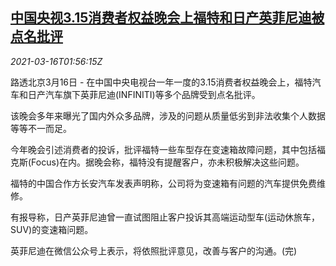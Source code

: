 <!--1615863347000-->
[中国央视3.15消费者权益晚会上福特和日产英菲尼迪被点名批评](https://cn.reuters.com/article/cctv-ford-infiniti-0316-idCNKBS2B805J)
------

<div><i>2021-03-16T01:56:15Z</i></div><p>路透北京3月16日 - 在中国中央电视台一年一度的3.15消费者权益晚会上，福特汽车和日产汽车旗下英菲尼迪(INFINITI)等多个品牌受到点名批评。</p><p>该晚会多年来曝光了国内外众多品牌，涉及的问题从质量低劣到非法收集个人数据等等不一而足。</p><p>今年晚会引述消费者的投诉，批评福特一些车型存在变速箱故障问题，其中包括福克斯(Focus)在内。据晚会称，福特没有提醒客户，亦未积极解决这些问题。</p><p>福特的中国合作方长安汽车发表声明称，公司将为变速箱有问题的汽车提供免费维修。</p><p>有报导称，日产英菲尼迪曾一直试图阻止客户投诉其高端运动型车(运动休旅车，SUV)的变速箱问题。</p><p>英菲尼迪在微信公众号上表示，将依照批评意见，改善与客户的沟通。(完)</p>
